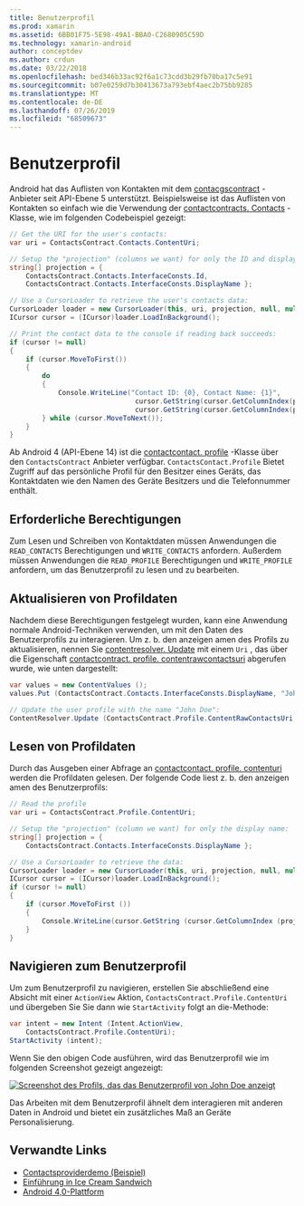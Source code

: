 ```yaml
---
title: Benutzerprofil
ms.prod: xamarin
ms.assetid: 6BB01F75-5E98-49A1-BBA0-C2680905C59D
ms.technology: xamarin-android
author: conceptdev
ms.author: crdun
ms.date: 03/22/2018
ms.openlocfilehash: bed346b33ac92f6a1c73cdd3b29fb70ba17c5e91
ms.sourcegitcommit: b07e0259d7b30413673a793ebf4aec2b75bb9285
ms.translationtype: MT
ms.contentlocale: de-DE
ms.lasthandoff: 07/26/2019
ms.locfileid: "68509673"
---
```

# <a name="user-profile"></a>Benutzerprofil

Android hat das Auflisten von Kontakten mit dem [contacgscontract](xref:Android.Provider.ContactsContract) -Anbieter seit API-Ebene 5 unterstützt. Beispielsweise ist das Auflisten von Kontakten so einfach wie die Verwendung der [contactcontracts. Contacts](xref:Android.Provider.ContactsContract.Contacts) -Klasse, wie im folgenden Codebeispiel gezeigt:

```csharp
// Get the URI for the user's contacts:
var uri = ContactsContract.Contacts.ContentUri;

// Setup the "projection" (columns we want) for only the ID and display name:
string[] projection = {
    ContactsContract.Contacts.InterfaceConsts.Id, 
    ContactsContract.Contacts.InterfaceConsts.DisplayName };

// Use a CursorLoader to retrieve the user's contacts data:
CursorLoader loader = new CursorLoader(this, uri, projection, null, null, null);
ICursor cursor = (ICursor)loader.LoadInBackground();

// Print the contact data to the console if reading back succeeds:
if (cursor != null)
{
    if (cursor.MoveToFirst())
    {
        do
        {
            Console.WriteLine("Contact ID: {0}, Contact Name: {1}",
                               cursor.GetString(cursor.GetColumnIndex(projection[0])),
                               cursor.GetString(cursor.GetColumnIndex(projection[1])));
        } while (cursor.MoveToNext());
    }
}
```

Ab Android 4 (API-Ebene 14) ist die [contactcontact. profile](xref:Android.Provider.ContactsContract.Profile) -Klasse über den `ContactsContract` Anbieter verfügbar. `ContactsContact.Profile` Bietet Zugriff auf das persönliche Profil für den Besitzer eines Geräts, das Kontaktdaten wie den Namen des Geräte Besitzers und die Telefonnummer enthält.

## <a name="required-permissions"></a>Erforderliche Berechtigungen

Zum Lesen und Schreiben von Kontaktdaten müssen Anwendungen die `READ_CONTACTS` Berechtigungen und `WRITE_CONTACTS` anfordern.
Außerdem müssen Anwendungen die `READ_PROFILE` Berechtigungen und `WRITE_PROFILE` anfordern, um das Benutzerprofil zu lesen und zu bearbeiten.

## <a name="updating-profile-data"></a>Aktualisieren von Profildaten

Nachdem diese Berechtigungen festgelegt wurden, kann eine Anwendung normale Android-Techniken verwenden, um mit den Daten des Benutzerprofils zu interagieren. Um z. b. den anzeigen amen des Profils zu aktualisieren, nennen Sie [contentresolver. Update](xref:Android.Content.ContentResolver.Update*) mit einem `Uri` , das über die Eigenschaft [contactcontract. profile. contentrawcontactsuri](xref:Android.Provider.ContactsContract.Profile.ContentRawContactsUri) abgerufen wurde, wie unten dargestellt:

```csharp
var values = new ContentValues ();
values.Put (ContactsContract.Contacts.InterfaceConsts.DisplayName, "John Doe");

// Update the user profile with the name "John Doe":
ContentResolver.Update (ContactsContract.Profile.ContentRawContactsUri, values, null, null);
```

## <a name="reading-profile-data"></a>Lesen von Profildaten

Durch das Ausgeben einer Abfrage an [contactcontact. profile. contenturi](xref:Android.Provider.ContactsContract.Profile.ContentUri) werden die Profildaten gelesen. Der folgende Code liest z. b. den anzeigen amen des Benutzerprofils:

```csharp
// Read the profile
var uri = ContactsContract.Profile.ContentUri;

// Setup the "projection" (column we want) for only the display name:
string[] projection = {
    ContactsContract.Contacts.InterfaceConsts.DisplayName };

// Use a CursorLoader to retrieve the data:
CursorLoader loader = new CursorLoader(this, uri, projection, null, null, null);
ICursor cursor = (ICursor)loader.LoadInBackground();
if (cursor != null)
{
    if (cursor.MoveToFirst ())
    {
        Console.WriteLine(cursor.GetString (cursor.GetColumnIndex (projection [0])));
    }
}
```

## <a name="navigating-to-the-user-profile"></a>Navigieren zum Benutzerprofil

Um zum Benutzerprofil zu navigieren, erstellen Sie abschließend eine Absicht mit einer `ActionView` Aktion, `ContactsContract.Profile.ContentUri` und übergeben Sie Sie dann wie `StartActivity` folgt an die-Methode:

```csharp
var intent = new Intent (Intent.ActionView,
    ContactsContract.Profile.ContentUri);
StartActivity (intent);
```

Wenn Sie den obigen Code ausführen, wird das Benutzerprofil wie im folgenden Screenshot gezeigt angezeigt:

[![Screenshot des Profils, das das Benutzerprofil von John Doe anzeigt](user-profile-images/01-profile-screen-sml.png)](user-profile-images/01-profile-screen.png#lightbox)

Das Arbeiten mit dem Benutzerprofil ähnelt dem interagieren mit anderen Daten in Android und bietet ein zusätzliches Maß an Geräte Personalisierung.

## <a name="related-links"></a>Verwandte Links

- [Contactsproviderdemo (Beispiel)](https://developer.xamarin.com/samples/monodroid/ContactsProviderDemo/)
- [Einführung in Ice Cream Sandwich](http://www.android.com/about/ice-cream-sandwich/)
- [Android 4,0-Plattform](https://developer.android.com/sdk/android-4.0.html)
